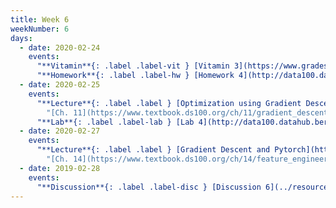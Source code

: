 ```yaml
---
title: Week 6
weekNumber: 6
days:
  - date: 2020-02-24
    events:
      "**Vitamin**{: .label .label-vit } [Vitamin 3](https://www.gradescope.com/courses/78615/assignments/368612) (due Feb. 24)":
      "**Homework**{: .label .label-hw } [Homework 4](http://data100.datahub.berkeley.edu/hub/user-redirect/git-sync?repo=https://github.com/DS-100/sp20&subPath=hw/hw4/) (due Mar. 2)":
  - date: 2020-02-25
    events:
      "**Lecture**{: .label .label } [Optimization using Gradient Descent](https://drive.google.com/open?id=1koxrfbqSkvye2FSqg9RqsB_vtKI08gCX) ([webcast](https://www.youtube.com/watch?v=jMB11TD4R-U)) ([code](http://data100.datahub.berkeley.edu/hub/user-redirect/git-sync?repo=https://github.com/DS-100/sp20&subPath=lecture/lec11/)) ([Interactive Notebook](../resources/assets/lectures/lec11/Lec11.html)) ([Loss Game](https://gradient-game.herokuapp.com/)) ([Bonus PyTorch Tutorial](https://pytorch.org/tutorials/beginner/deep_learning_60min_blitz.html))":
        "[Ch. 11](https://www.textbook.ds100.org/ch/11/gradient_descent.html)"
      "**Lab**{: .label .label-lab } [Lab 4](http://data100.datahub.berkeley.edu/hub/user-redirect/git-sync?repo=https://github.com/DS-100/sp20&subPath=lab/lab04/) (due Mar. 2)":
  - date: 2020-02-27
    events:
      "**Lecture**{: .label .label } [Gradient Descent and Pytorch](https://drive.google.com/open?id=1vGS8spBvrEgbWlAPbRnZdwPOnChHlW4S) ([webcast](https://www.youtube.com/watch?v=RLXc2Pqb7u8))":
        "[Ch. 14](https://www.textbook.ds100.org/ch/14/feature_engineering.html)"
  - date: 2019-02-28
    events:
      "**Discussion**{: .label .label-disc } [Discussion 6](../resources/assets/discussions/disc06.pdf) ([solutions](../resources/assets/discussions/disc06_sol.pdf))":
---
```

